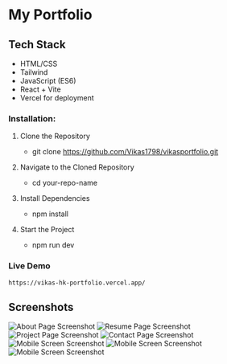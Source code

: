 # My Portfolio

## Tech Stack
- HTML/CSS
- Tailwind
- JavaScript (ES6)
- React + Vite
- Vercel for deployment

### Installation:
1. Clone the Repository
    - git clone https://github.com/Vikas1798/vikasportfolio.git

2. Navigate to the Cloned Repository
    - cd your-repo-name

3. Install Dependencies
    - npm install

4. Start the Project
    - npm run dev

### Live Demo
    https://vikas-hk-portfolio.vercel.app/

## Screenshots
![About Page Screenshot](https://github.com/Vikas1798/My-Portfolio-App/blob/main/src/Assets/ProjectImages/1.png)
![Resume Page Screenshot](https://github.com/Vikas1798/My-Portfolio-App/blob/main/src/Assets/ProjectImages/2.png)
![Project Page Screenshot ](https://github.com/Vikas1798/My-Portfolio-App/blob/main/src/Assets/ProjectImages/3.png)
![Contact Page Screenshot](https://github.com/Vikas1798/My-Portfolio-App/blob/main/src/Assets/ProjectImages/4.png)
![Mobile Screen Screenshot](https://github.com/Vikas1798/My-Portfolio-App/blob/main/src/Assets/ProjectImages/5.png)
![Mobile Screen Screenshot](https://github.com/Vikas1798/My-Portfolio-App/blob/main/src/Assets/ProjectImages/6.png)
![Mobile Screen Screenshot](https://github.com/Vikas1798/My-Portfolio-App/blob/main/src/Assets/ProjectImages/7.png)


